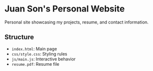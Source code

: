 # Juan Son's Personal Website

Personal site showcasing my projects, resume, and contact information.



## Structure

- `index.html`: Main page
- `css/style.css`: Styling rules
- `js/main.js`: Interactive behavior
- `resume.pdf`: Resume file